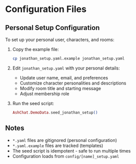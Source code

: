 # Configuration Files

## Personal Setup Configuration

To set up your personal user, characters, and rooms:

1. Copy the example file:
   ```bash
   cp jonathan_setup.yaml.example jonathan_setup.yaml
   ```

2. Edit `jonathan_setup.yaml` with your personal details:
   - Update user name, email, and preferences
   - Customize character personalities and descriptions
   - Modify room title and starting message
   - Adjust membership role

3. Run the seed script:
   ```elixir
   AshChat.DemoData.seed_jonathan_setup()
   ```

## Notes

- `*.yaml` files are gitignored (personal configuration)
- `*.yaml.example` files are tracked (templates)
- The seed script is idempotent - safe to run multiple times
- Configuration loads from `config/[name]_setup.yaml`